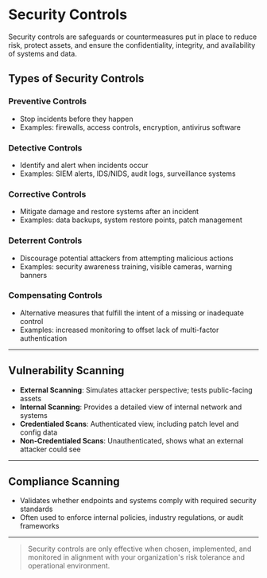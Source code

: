 # Security Controls

Security controls are safeguards or countermeasures put in place to reduce risk, protect assets, and ensure the confidentiality, integrity, and availability of systems and data.

## Types of Security Controls

### Preventive Controls
- Stop incidents before they happen
- Examples: firewalls, access controls, encryption, antivirus software

### Detective Controls
- Identify and alert when incidents occur
- Examples: SIEM alerts, IDS/NIDS, audit logs, surveillance systems

### Corrective Controls
- Mitigate damage and restore systems after an incident
- Examples: data backups, system restore points, patch management

### Deterrent Controls
- Discourage potential attackers from attempting malicious actions
- Examples: security awareness training, visible cameras, warning banners

### Compensating Controls
- Alternative measures that fulfill the intent of a missing or inadequate control
- Examples: increased monitoring to offset lack of multi-factor authentication

---

## Vulnerability Scanning

- **External Scanning**: Simulates attacker perspective; tests public-facing assets
- **Internal Scanning**: Provides a detailed view of internal network and systems
- **Credentialed Scans**: Authenticated view, including patch level and config data
- **Non-Credentialed Scans**: Unauthenticated, shows what an external attacker could see

---

## Compliance Scanning

- Validates whether endpoints and systems comply with required security standards
- Often used to enforce internal policies, industry regulations, or audit frameworks

---

> Security controls are only effective when chosen, implemented, and monitored in alignment with your organization's risk tolerance and operational environment.

